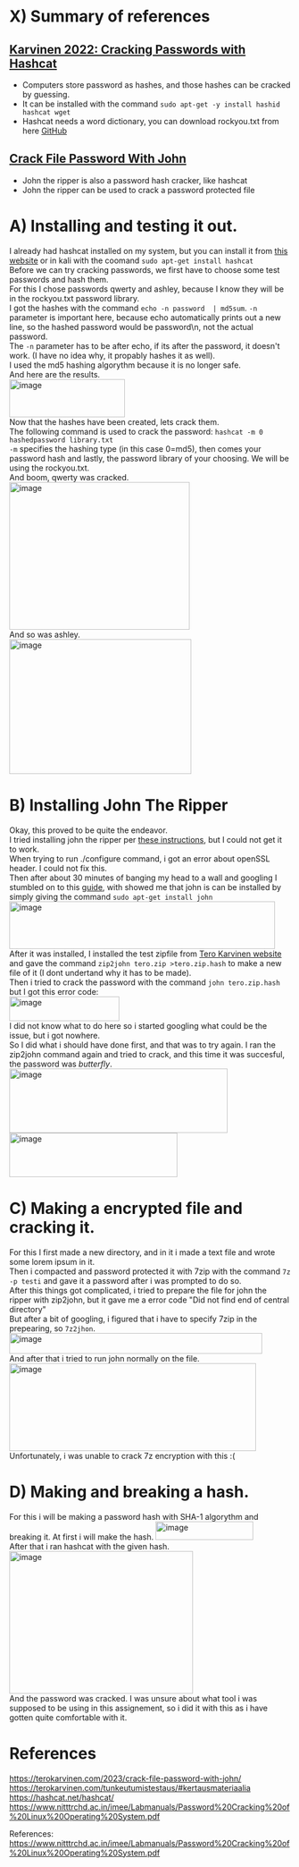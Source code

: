 # X) Summary of references  
## [Karvinen 2022: Cracking Passwords with Hashcat](https://terokarvinen.com/2022/cracking-passwords-with-hashcat/)
- Computers store password as hashes, and those hashes can be cracked by guessing.
- It can be installed with the command `sudo apt-get -y install hashid hashcat wget`
- Hashcat needs a word dictionary, you can download rockyou.txt from here [GitHub](https://github.com/danielmiessler/SecLists/tree/master)  
## [Crack File Password With John](https://terokarvinen.com/2023/crack-file-password-with-john/)  
- John the ripper is also a password hash cracker, like hashcat  
- John the ripper can be used to crack a password protected file
# A) Installing and testing it out.  
I already had hashcat installed on my system, but you can install it from [this website](https://hashcat.net/hashcat/) or in kali with the coomand `sudo apt-get install hashcat`  
Before we can try cracking passwords, we first have to choose some test passwords and hash them.  
For this I chose passwords qwerty and ashley, because I know they will be in the rockyou.txt password library.  
I got the hashes with the command `echo -n password  | md5sum`. `-n` parameter is important here, because echo automatically prints out a new line, so the hashed password would be password\n, not the actual password.  
The `-n` parameter has to be after echo, if its after the password, it doesn't work. (I have no idea why, it propably hashes it as well).  
I used the md5 hashing algorythm because it is no longer safe.  
And here are the results.  
<img width="207" height="68" alt="image" src="https://github.com/user-attachments/assets/46d8315c-1e7b-4a9a-a644-4993b989d9bd" />  
Now that the hashes have been created, lets crack them.  
The following command is used to crack the password: `hashcat -m 0 hashedpassword library.txt`  
`-m` specifies the hashing type (in this case 0=md5), then comes your password hash and lastly, the password library of your choosing. We will be using the rockyou.txt.  
And boom, qwerty was cracked.  
<img width="323" height="264" alt="image" src="https://github.com/user-attachments/assets/23d82fb2-fb08-4f03-b324-18fee5585f5f" />  
And so was ashley.  
<img width="326" height="241" alt="image" src="https://github.com/user-attachments/assets/08ef5574-5e91-4d88-bb52-b574017223ec" />  
# B) Installing John The Ripper  
Okay, this proved to be quite the endeavor.  
I tried installing john the ripper per [these instructions](https://terokarvinen.com/2023/crack-file-password-with-john/), but I could not get it to work.  
When trying to run ./configure command, i got an error about openSSL header. I could not fix this.  
Then after about 30 minutes of banging my head to a wall and googling I stumbled on to this [guide](https://www.nitttrchd.ac.in/imee/Labmanuals/Password%20Cracking%20of%20Linux%20Operating%20System.pdf), with showed me that john is can be installed by simply giving the command `sudo apt-get install john`  
<img width="476" height="85" alt="image" src="https://github.com/user-attachments/assets/ebecddfa-6a5e-41cc-ac4f-1c68937cdfef" />  
After it was installed, I installed the test zipfile from [Tero Karvinen website](https://terokarvinen.com/2023/crack-file-password-with-john/) and gave the command `zip2john tero.zip >tero.zip.hash` to make a new file of it (I dont undertand why it has to be made).  
Then i tried to crack the password with the command `john tero.zip.hash` but I got this error code:  
<img width="197" height="44" alt="image" src="https://github.com/user-attachments/assets/2c9fee55-1b74-465a-bf95-202c37d874a5" />  
I did not know what to do here so i started googling what could be the issue, but i got nowhere.  
So I did what i should have done first, and that was to try again. I ran the zip2john command again and tried to crack, and this time it was succesful, the password was *butterfly*.  
<img width="391" height="115" alt="image" src="https://github.com/user-attachments/assets/ea8d3e97-9b2b-4e25-a500-d099f8cf34d0" />  
<img width="301" height="79" alt="image" src="https://github.com/user-attachments/assets/6c63245a-50a5-4533-91bb-430b7d9282de" />  
# C) Making a encrypted file and cracking it.  
For this I first made a new directory, and in it i made a text file and wrote some lorem ipsum in it.  
Then i compacted and password protected it with 7zip with the command `7z -p testi` and gave it a password after i was prompted to do so.  
After this things got complicated, i tried to prepare the file for john the ripper with zip2john, but it gave me a error code "Did not find end of central directory"  
But after a bit of googling, i figured that i have to specify 7zip in the prepearing, so `7z2jhon`.  
<img width="453" height="37" alt="image" src="https://github.com/user-attachments/assets/1b34d28b-1def-4cb5-a924-3421909a1565" />  
And after that i tried to run john normally on the file.  
<img width="442" height="157" alt="image" src="https://github.com/user-attachments/assets/569b0368-0e55-4291-8e79-43b6a96bde4a" />  
Unfortunately, i was unable to crack 7z encryption with this :(
# D) Making and breaking a hash.  
For this i will be making a password hash with SHA-1 algorythm and breaking it.
At first i will make the hash.
<img width="175" height="33" alt="image" src="https://github.com/user-attachments/assets/17a8ac53-784a-4d35-a717-99aff564d671" />  
After that i ran hashcat with the given hash.  
<img width="329" height="255" alt="image" src="https://github.com/user-attachments/assets/5ff26f21-3dbc-4d69-a4d2-d73aca57f6f9" />  
And the password was cracked. I was unsure about what tool i was supposed to be using in this assignement, so i did it with this as i have gotten quite comfortable with it.  
# References  
https://terokarvinen.com/2023/crack-file-password-with-john/  
https://terokarvinen.com/tunkeutumistestaus/#kertausmateriaalia  
https://hashcat.net/hashcat/  
https://www.nitttrchd.ac.in/imee/Labmanuals/Password%20Cracking%20of%20Linux%20Operating%20System.pdf









References:
https://www.nitttrchd.ac.in/imee/Labmanuals/Password%20Cracking%20of%20Linux%20Operating%20System.pdf






